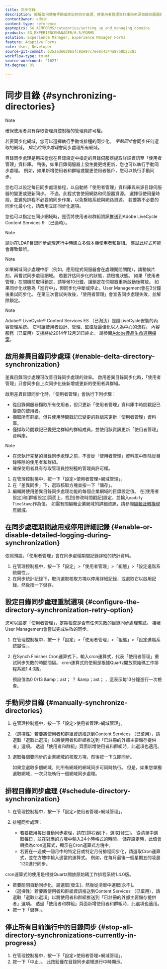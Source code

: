 ```yaml
---
title: 同步目錄
description: 瞭解如何使用手動或排定的同步處理，將使用者管理資料庫與來源目錄伺服器的變更同步化。
contentOwner: admin
content-type: reference
geptopics: SG_AEMFORMS/categories/setting_up_and_managing_domains
products: SG_EXPERIENCEMANAGER/6.5/FORMS
solution: Experience Manager, Experience Manager Forms
feature: Adaptive Forms
role: User, Developer
source-git-commit: 6352ade0206afc92e97c7ee0c4344a87b8b2cc83
workflow-type: tm+mt
source-wordcount: '1027'
ht-degree: 0%

---
```


# 同步目錄 {#synchronizing-directories}

>[!NOTE]
> 
> 確保使用者具有存取管理員控制檯的管理員許可權。

若要同步化網域，您可以選擇執行手動或排程的同步化。 *手動同步*&#x200B;會同步任何選取的網域。 *排定的同步處理*&#x200B;會同步處理所有網域。

目錄同步處理是用來從您在目錄設定中指定的目錄伺服器提取詳細資訊至「使用者管理」資料庫。 稍後，如果目錄伺服器上發生變更或更新，您也可以執行手動同步處理。 例如，如果新增使用者和群組或變更使用者帳戶，您可以執行手動同步。

您也可以設定每日同步處理排程，以自動將「使用者管理」資料庫與來源目錄伺服器的變更或更新同步。 不過，此程式會使用網路和伺服器資源。 選擇低使用量時段，並避免排程不必要的同步作業，以免繫結系統與網路資源。 若要將不必要的同步化最小化，請改用立即同步化選項。

您也可以指定在同步網域時，是否將使用者和群組資訊推送到Adobe LiveCycle Content Services 9 （已過時）。

>[!NOTE]
>
>請勿在LDAP目錄同步處理進行中時建立多個本機使用者和群組。 嘗試此程式可能會導致錯誤。

>[!NOTE]
>
>如果網域同步處理中斷（例如，應用程式伺服器會在處理期間關閉），請稍候片刻，再嘗試同步處理網域。 若要評估同步化的狀態，請檢視狀態。 如果「使用者管理」在關機前取得鎖定，請等候10分鐘，讓鎖定在伺服器重新啟動後釋放。 如果同步化狀態為「進行中」，但同步化中斷或停止，User Management會在3分鐘後重試同步化。 在第三次嘗試失敗後，「使用者管理」會宣告同步處理失敗，並解除鎖定。

>[!NOTE]
>
>Adobe® LiveCycle® Content Services ES （已淘汰）是隨LiveCycle安裝的內容管理系統。 它可讓使用者設計、管理、監控及最佳化以人為中心的流程。 內容服務（已棄用）支援將於2014年12月31日終止。 請參閱[Adobe產品生命週期檔案](https://www.adobe.com/support/products/enterprise/eol/eol_matrix.html)。

## 啟用差異目錄同步處理 {#enable-delta-directory-synchronization}

差異目錄同步處理可改善目錄同步處理的效率。 啟用差異目錄同步化時，「使用者管理」只會同步自上次同步化後新增或更新的使用者與群組。

啟用差異目錄同步化時，「使用者管理」會執行下列步驟：

* 從目錄伺服器擷取所有使用者，但只更新「使用者管理」資料庫中時間戳記已變更的使用者。
* 擷取所有群組，但只使用時間戳記已變更的群組來更新「使用者管理」資料庫。
* 僅擷取時間戳記已變更之群組的群組成員，並使用該資訊更新「使用者管理」資料庫。

>[!NOTE]
>
>* 在您執行完整的目錄同步處理之前，不會從「使用者管理」資料庫中刪除從目錄移除的使用者和群組。
>* 確保使用者具有存取管理員控制檯的管理員許可權。

1. 在管理控制檯中，按一下「設定>使用者管理>網域管理」。
1. 在「差異同步」下，選取核取方塊並按一下「儲存」。
1. 編輯將使用差異目錄同步處理功能的每個企業網域的目錄設定值。 在[使用者設定]和[群組設定]頁面上，找到[修改時間戳記]設定，並輸入`modify TimeStamp`作為值。 如需有關編輯企業網域的詳細資訊，請參閱[編輯及轉換現有網域](/help/forms/using/admin-help/editing-converting-existing-domains.md#editing-and-converting-existing-domains)。

## 在同步處理期間啟用或停用詳細記錄 {#enable-or-disable-detailed-logging-during-synchronization}

依照預設，「使用者管理」會在同步處理期間記錄詳細的統計資料。

1. 在管理控制檯中，按一下「設定」>「使用者管理」>「組態」>「設定進階系統屬性」。
1. 在同步統計記錄下，取消選取核取方塊以停用詳細記錄，或選取它以啟用記錄，然後按一下儲存。

## 設定目錄同步處理重試選項 {#configure-the-directory-synchronization-retry-option}

您可以設定「使用者管理」，定期檢查是否有任何失敗的目錄同步處理嘗試。 接著User Management會嘗試完成失敗的同步。

1. 在管理控制檯中，按一下「設定」>「使用者管理」>「組態」>「設定進階系統屬性」。
1. 在Synch Finisher Cron運算式下，輸入cron運算式，代表「使用者管理」重試同步失敗的時間間隔。 cron運算式的使用是根據Quartz開放原始碼工作排程系統1.4.0版。

   預設值為0 0/13 &amp;amp；ast； ？ &amp;amp；ast； ，這表示每13分鐘進行一次檢查。

## 手動同步目錄 {#manually-synchronize-directories}

1. 在管理控制檯中，按一下「設定>使用者管理>網域管理」。
1. （選擇性）若要將使用者和群組資訊推送到Content Services （已棄用），請選取「選取此選項」以將使用者和群組推送到「已註冊的外部主要儲存提供者」選項。 透過「使用者和群組」頁面新增使用者和群組時，此選項也適用。
1. 選取每個要同步的企業網域的核取方塊，然後按一下立即同步。

   如果您選取多個網域，則所有網域的網域同步可同時執行。 但是，如果您單獨選取網域，一次只能執行一個網域同步處理。

## 排程目錄同步處理 {#schedule-directory-synchronization}

1. 在管理控制檯中，按一下「設定>使用者管理>網域管理」。
1. 排程同步處理：

   * 若要啟用每日自動同步處理，請在[排程器]下，選取[發生]。 從清單中選取每日，並在對應的方塊中輸入24小時格式的時間。 儲存設定時，此值會轉換為cron運算式，顯示在Cron運算式方塊中。
   * 若要在一週或一個月中的特定日或特定月份排程同步化，請選取Cron運算式，並在方塊中輸入適當的運算式。 例如，在每月最後一個星期五的凌晨1:30進行同步。

cron運算式的使用是根據Quartz開放原始碼工作排程系統1.4.0版。

* 若要關閉自動同步化，請選取[發生]，然後從清單中選取[永不]。
* （選擇性）若要將使用者和群組資訊推送到Content Services （已棄用），請選取「選取此選項」以將使用者和群組推送到「已註冊的外部主要儲存提供者」選項。 透過「使用者和群組」頁面新增使用者和群組時，此選項也適用。
* 按一下「儲存」。

## 停止所有目前進行中的目錄同步 {#stop-all-directory-synchronizations-currently-in-progress}

1. 在管理控制檯中，按一下「設定>使用者管理>網域管理」。
1. 按一下「中止」。 此按鈕僅在目錄同步處理進行中時顯示。
